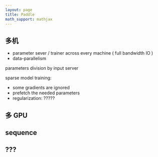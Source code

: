 ```yaml
---
layout: page
title: Paddle
math_support: mathjax
---
```



## 多机

- parameter sever / trainer across every machine ( full bandwidth IO )
- data-parallelism

parameters division by input server

sparse model training:

- some gradients are ignored
- prefetch the needed parameters
- regularization: ?????

## 多 GPU

## sequence

## ???


